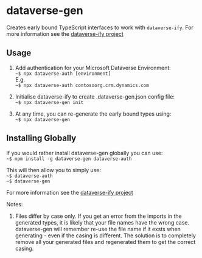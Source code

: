 # dataverse-gen

Creates early bound TypeScript interfaces to work with `dataverse-ify`.
For more information see the [dataverse-ify project](https://github.com/scottdurow/dataverse-ify/wiki)

## Usage

1.  Add authentication for your Microsoft Dataverse Environment:\
`~$ npx dataverse-auth [environment]`\
E.g.\
`~$ npx dataverse-auth contosoorg.crm.dynamics.com`

1. Initialise dataverse-ify to create .dataverse-gen.json config file:\
`~$ npx dataverse-gen init`

1. At any time, you can re-generate the early bound types using:\
`~$ npx dataverse-gen`

## Installing Globally
If you would rather install dataverse-gen globally you can use:\
`~$ npm install -g dataverse-gen dataverse-auth`

This will then allow you to simply use:\
`~$ dataverse-auth`\
`~$ dataverse-gen`

For more information see the [dataverse-ify project](https://github.com/scottdurow/dataverse-ify/wiki)

Notes:
1. Files differ by case only. If you get an error from the imports in the generated types, it is likely that your file names have the wrong case. dataverse-gen will remember re-use the file name if it exsts when generating - even if the casing is different. The solution is to completely remove all your generated files and regenerated them to get the correct casing.

